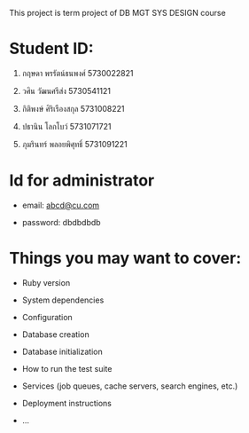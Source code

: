 This project is term project of DB MGT SYS DESIGN course

# Student ID:

1. กฤษดา 		พรรัตน์ธนพงศ์		5730022821

2. วศิน		วัฒนศรีส่ง		5730541121 

3. กิติพงษ์ 		ศิริเรืองสกุล 		5731008221

4. ปธานิน 		โลกโบว์ 		5731071721 

5. ภุมรินทร์ 		พลอยพิศุทธิ์ 		5731091221


# Id for administrator
 
* email: abcd@cu.com
 
* password: dbdbdbdb


# Things you may want to cover:

* Ruby version

* System dependencies

* Configuration

* Database creation

* Database initialization

* How to run the test suite

* Services (job queues, cache servers, search engines, etc.)

* Deployment instructions

* ...
